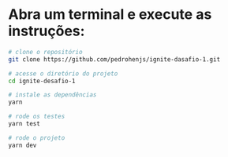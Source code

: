 # Abra um terminal e execute as instruções:

```bash
# clone o repositório
git clone https://github.com/pedrohenjs/ignite-dasafio-1.git 

# acesse o diretório do projeto
cd ignite-desafio-1  

# instale as dependências
yarn 

# rode os testes
yarn test 

# rode o projeto
yarn dev 


```
